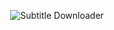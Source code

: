 <p align="center">
  <img src="http://vikashgaurav.com/util/download/subtitle.gif" alt="Subtitle Downloader"/>
</p>

